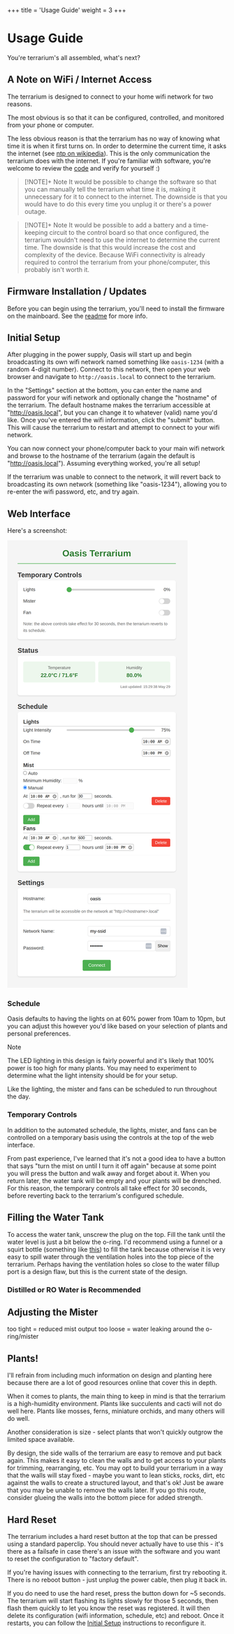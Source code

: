 +++
title = 'Usage Guide'
weight = 3
+++

# Usage Guide

You're terrarium's all assembled, what's next?

## A Note on WiFi / Internet Access

The terrarium is designed to connect to your home wifi network for two reasons.

The most obvious is so that it can be configured, controlled, and monitored from your phone or computer.

The less obvious reason is that the terrarium has no way of knowing what time it is when it first turns on. In order to determine the current time, it asks the internet (see [ntp on wikipedia](https://en.wikipedia.org/wiki/Network_Time_Protocol)). This is the only communication the terrarium does with the internet. If you're familiar with software, you're welcome to review the [code](https://github.com/justbuchanan/oasis/tree/main/code) and verify for yourself :)

> [!NOTE]+ Note
> It would be possible to change the software so that you can manually tell the terrarium what time it is, making it unnecessary for it to connect to the internet. The downside is that you would have to do this every time you unplug it or there's a power outage.

> [!NOTE]+ Note
> It would be possible to add a battery and a time-keeping circuit to the control board so that once configured, the terrarium wouldn't need to use the internet to determine the current time. The downside is that this would increase the cost and complexity of the device. Because WiFi connectivity is already required to control the terrarium from your phone/computer, this probably isn't worth it.

## Firmware Installation / Updates

Before you can begin using the terrarium, you'll need to install the firmware on the mainboard. See the [readme](https://github.com/justbuchanan/oasis/tree/main/code#run-oasis-program) for more info.

## Initial Setup

After plugging in the power supply, Oasis will start up and begin broadcasting its own wifi network named something like `oasis-1234` (with a random 4-digit number). Connect to this network, then open your web browser and navigate to `http://oasis.local` to connect to the terrarium.

In the "Settings" section at the bottom, you can enter the name and password for your wifi network and optionally change the "hostname" of the terrarium. The default hostname makes the terrarium accessible at "http://oasis.local", but you can change it to whatever (valid) name you'd like. Once you've entered the wifi information, click the "submit" button. This will cause the terrarium to restart and attempt to connect to your wifi network.

You can now connect your phone/computer back to your main wifi network and browse to the hostname of the terrarium (again the default is "http://oasis.local"). Assuming everything worked, you're all setup!

If the terrarium was unable to connect to the network, it will revert back to broadcasting its own network (something like "oasis-1234"), allowing you to re-enter the wifi password, etc, and try again.

## Web Interface

Here's a screenshot:

![web_interface_screenshot](web_interface_screenshot.png)

### Schedule

Oasis defaults to having the lights on at 60% power from 10am to 10pm, but you can adjust this however you'd like based on your selection of plants and personal preferences.

> [!NOTE]
> The LED lighting in this design is fairly powerful and it's likely that 100% power is too high for many plants. You may need to experiment to determine what the light intensity should be for your setup.

Like the lighting, the mister and fans can be scheduled to run throughout the day.

### Temporary Controls

In addition to the automated schedule, the lights, mister, and fans can be controlled on a temporary basis using the controls at the top of the web interface.

From past experience, I've learned that it's not a good idea to have a button that says "turn the mist on until I turn it off again" because at some point you will press the button and walk away and forget about it. When you return later, the water tank will be empty and your plants will be drenched. For this reason, the temporary controls all take effect for 30 seconds, before reverting back to the terrarium's configured schedule.

## Filling the Water Tank

To access the water tank, unscrew the plug on the top. Fill the tank until the water level is just a bit below the o-ring. I'd recommend using a funnel or a squirt bottle (something like [this](https://www.amazon.com/dp/B07DB1HCKP)) to fill the tank because otherwise it is very easy to spill water through the ventilation holes into the top piece of the terrarium. Perhaps having the ventilation holes so close to the water fillup port is a design flaw, but this is the current state of the design.

### Distilled or RO Water is Recommended

## Adjusting the Mister

too tight = reduced mist output
too loose = water leaking around the o-ring/mister

## Plants!

I'll refrain from including much information on design and planting here because there are a lot of good resources online that cover this in depth.

When it comes to plants, the main thing to keep in mind is that the terrarium is a high-humidity environment. Plants like succulents and cacti will not do well here. Plants like mosses, ferns, miniature orchids, and many others will do well.

Another consideration is size - select plants that won't quickly outgrow the limited space available.

By design, the side walls of the terrarium are easy to remove and put back again. This makes it easy to clean the walls and to get access to your plants for trimming, rearranging, etc. You may opt to build your terrarium in a way that the walls will stay fixed - maybe you want to lean sticks, rocks, dirt, etc against the walls to create a structured layout, and that's ok! Just be aware that you may be unable to remove the walls later. If you go this route, consider glueing the walls into the bottom piece for added strength.

## Hard Reset

The terrarium includes a hard reset button at the top that can be pressed using a standard paperclip. You should never actually have to use this - it's there as a failsafe in case there's an issue with the software and you want to reset the configuration to "factory default".

If you're having issues with connecting to the terrarium, first try rebooting it. There is no reboot button - just unplug the power cable, then plug it back in.

If you do need to use the hard reset, press the button down for ~5 seconds. The terrarium will start flashing its lights slowly for those 5 seconds, then flash them quickly to let you know the reset was registered. It will then delete its configuration (wifi information, schedule, etc) and reboot. Once it restarts, you can follow the [Initial Setup](#initial-setup) instructions to reconfigure it.
